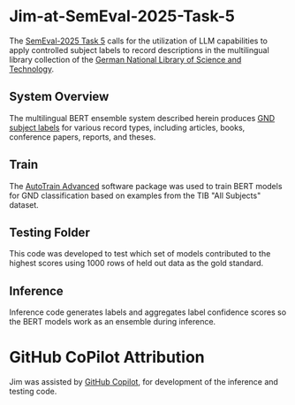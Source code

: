 # Jim-at-SemEval-2025-Task-5
The [SemEval-2025 Task 5](https://github.com/jd-coderepos/llms4subjects/) calls for the utilization of LLM capabilities to apply controlled subject labels to record descriptions in the multilingual library collection of the [German National Library of Science and Technology](https://en.wikipedia.org/wiki/German_National_Library_of_Science_and_Technology). 

## System Overview
The multilingual BERT ensemble system described herein produces [GND subject labels](https://en.wikipedia.org/wiki/Integrated_Authority_File) for various record types, including articles, books, conference papers, reports, and theses.

## Train
The [AutoTrain Advanced](https://github.com/huggingface/autotrain-advanced/) software package was used to train BERT models for GND classification based on examples from the TIB "All Subjects" dataset.

## Testing Folder
This code was developed to test which set of models contributed to the highest scores using 1000 rows of held out data as the gold standard.

## Inference
Inference code generates labels and aggregates label confidence scores so the BERT models work as an ensemble during inference.

# GitHub CoPilot Attribution
Jim was assisted by [GitHub Copilot](https://copilot.github.com/), for development of the inference and testing code.
